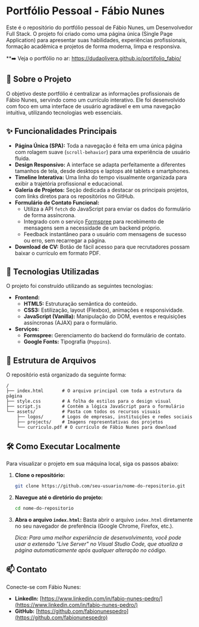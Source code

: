 # Portfólio Pessoal - Fábio Nunes

Este é o repositório do portfólio pessoal de Fábio Nunes, um Desenvolvedor Full Stack. O projeto foi criado como uma página única (Single Page Application) para apresentar suas habilidades, experiências profissionais, formação acadêmica e projetos de forma moderna, limpa e responsiva.

**➡️ Veja o portfólio no ar: https://dudaolivera.github.io/portifolio_fabio/

## 📖 Sobre o Projeto

O objetivo deste portfólio é centralizar as informações profissionais de Fábio Nunes, servindo como um currículo interativo. Ele foi desenvolvido com foco em uma interface de usuário agradável e em uma navegação intuitiva, utilizando tecnologias web essenciais.

## ✨ Funcionalidades Principais

  * **Página Única (SPA):** Toda a navegação é feita em uma única página com rolagem suave (`scroll-behavior`) para uma experiência de usuário fluida.
  * **Design Responsivo:** A interface se adapta perfeitamente a diferentes tamanhos de tela, desde desktops e laptops até tablets e smartphones.
  * **Timeline Interativa:** Uma linha do tempo visualmente organizada para exibir a trajetória profissional e educacional.
  * **Galeria de Projetos:** Seção dedicada a destacar os principais projetos, com links diretos para os repositórios no GitHub.
  * **Formulário de Contato Funcional:**
      * Utiliza a API `fetch` do JavaScript para enviar os dados do formulário de forma assíncrona.
      * Integrado com o serviço [Formspree](https://formspree.io/) para recebimento de mensagens sem a necessidade de um backend próprio.
      * Feedback instantâneo para o usuário com mensagens de sucesso ou erro, sem recarregar a página.
  * **Download de CV:** Botão de fácil acesso para que recrutadores possam baixar o currículo em formato PDF.

## 🚀 Tecnologias Utilizadas

O projeto foi construído utilizando as seguintes tecnologias:

  * **Frontend:**
      * **HTML5:** Estruturação semântica do conteúdo.
      * **CSS3:** Estilização, layout (Flexbox), animações e responsividade.
      * **JavaScript (Vanilla):** Manipulação do DOM, eventos e requisições assíncronas (AJAX) para o formulário.
  * **Serviços:**
      * **Formspree:** Gerenciamento do backend do formulário de contato.
      * **Google Fonts:** Tipografia (`Poppins`).

## 📂 Estrutura de Arquivos

O repositório está organizado da seguinte forma:

```
/
├── index.html       # O arquivo principal com toda a estrutura da página
├── style.css        # A folha de estilos para o design visual
├── script.js        # Contém a lógica JavaScript para o formulário
└── assets/          # Pasta com todos os recursos visuais
    ├── logos/       # Logos de empresas, instituições e redes sociais
    ├── projects/    # Imagens representativas dos projetos
    └── curriculo.pdf # O currículo de Fábio Nunes para download
```

## 🛠️ Como Executar Localmente

Para visualizar o projeto em sua máquina local, siga os passos abaixo:

1.  **Clone o repositório:**

    ```bash
    git clone https://github.com/seu-usuario/nome-do-repositorio.git
    ```

2.  **Navegue até o diretório do projeto:**

    ```bash
    cd nome-do-repositorio
    ```

3.  **Abra o arquivo `index.html`:**
    Basta abrir o arquivo `index.html` diretamente no seu navegador de preferência (Google Chrome, Firefox, etc.).

    *Dica: Para uma melhor experiência de desenvolvimento, você pode usar a extensão "Live Server" no Visual Studio Code, que atualiza a página automaticamente após qualquer alteração no código.*

## 📫 Contato

Conecte-se com Fábio Nunes:

  * **LinkedIn:** [https://www.linkedin.com/in/fabio-nunes-pedro/](https://www.linkedin.com/in/fabio-nunes-pedro/)
  * **GitHub:** [https://github.com/fabionunespedro](https://github.com/fabionunespedro)
